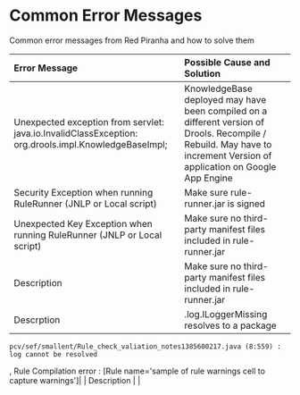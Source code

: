 # Common Error Messages

Common error messages from Red Piranha and how to solve them

| **Error Message** | **Possible Cause and Solution** |
|:------------------|:--------------------------------|
| Unexpected exception from servlet: java.io.InvalidClassException: org.drools.impl.KnowledgeBaseImpl; | KnowledgeBase deployed may have been compiled on a different version of Drools. Recompile / Rebuild. May have to increment Version of application on Google App Engine |
| Security Exception when running RuleRunner (JNLP or Local script) | Make sure rule-runner.jar is signed |
| Unexpected Key Exception when running RuleRunner (JNLP or Local script)| Make sure no third-party manifest files included in rule-runner.jar |
| Description| Make sure no third-party manifest files included in rule-runner.jar |
| Descrption | .log.ILoggerMissing resolves to a package
	pcv/sef/smallent/Rule_check_valiation_notes1385600217.java (8:559) : log cannot be resolved
, Rule Compilation error : [Rule name='sample of rule warnings cell to capture warnings']|
| Description | |


<!--stackedit_data:
eyJoaXN0b3J5IjpbNDA2MzUxMTldfQ==
-->